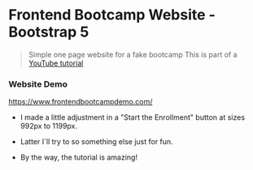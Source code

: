 # Frontend Bootcamp Website - Bootstrap 5

> Simple one page website for a fake bootcamp
This is part of a [YouTube tutorial](https://www.youtube.com/watch?v=4sosXZsdy-s&t=186s)

### Website Demo
https://www.frontendbootcampdemo.com/

- I made a little adjustment in a "Start the Enrollment" button at sizes 992px to 1199px.
- Latter I´ll try to so something else just for fun.

- By the way, the tutorial is amazing!
